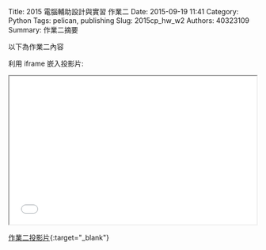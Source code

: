 Title: 2015 電腦輔助設計與實習 作業二
Date: 2015-09-19 11:41
Category: Python
Tags: pelican, publishing
Slug: 2015cp_hw_w2
Authors: 40323109
Summary: 作業二摘要

以下為作業二內容

利用 iframe 嵌入投影片:

<iframe src="40323109_cp_w2_p.html" width="500" height="300"></iframe>

[作業二投影片](40323109_cp_w2_p.html){:target="_blank"}


